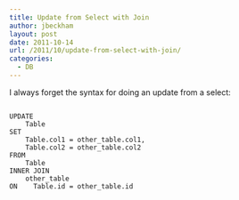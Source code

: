 ```yaml
---
title: Update from Select with Join
author: jbeckham
layout: post
date: 2011-10-14
url: /2011/10/update-from-select-with-join/
categories:
  - DB
---
```

I always forget the syntax for doing an update from a select:

<pre style="width: 577px; height: 288px"><code>
UPDATE
    Table
SET
    Table.col1 = other_table.col1,
    Table.col2 = other_table.col2
FROM
    Table
INNER JOIN
    other_table
ON    Table.id = other_table.id
</code></pre>